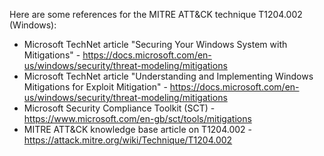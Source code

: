 Here are some references for the MITRE ATT&CK technique T1204.002 (Windows):
- Microsoft TechNet article "Securing Your Windows System with Mitigations" - https://docs.microsoft.com/en-us/windows/security/threat-modeling/mitigations
- Microsoft TechNet article "Understanding and Implementing Windows Mitigations for Exploit Mitigation" - https://docs.microsoft.com/en-us/windows/security/threat-modeling/mitigations
- Microsoft Security Compliance Toolkit (SCT) - https://www.microsoft.com/en-gb/sct/tools/mitigations
- MITRE ATT&CK knowledge base article on T1204.002 - https://attack.mitre.org/wiki/Technique/T1204.002